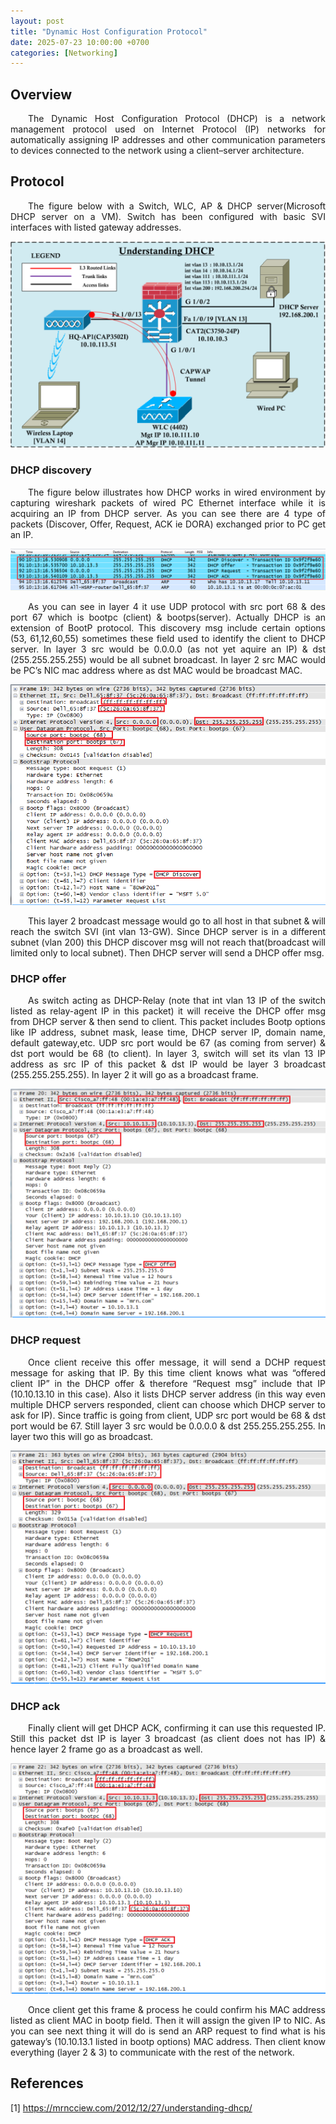 ```yaml
---
layout: post
title: "Dynamic Host Configuration Protocol"
date: 2025-07-23 10:00:00 +0700
categories: [Networking]
---
```


## Overview

<div style="text-align: justify; text-indent: 2em;">
The Dynamic Host Configuration Protocol (DHCP) is a network management protocol used on Internet Protocol (IP) networks for automatically assigning IP addresses and other communication parameters to devices connected to the network using a client–server architecture.
</div>

## Protocol

<div style="text-align: justify; text-indent: 2em;">
The figure below with a Switch, WLC, AP & DHCP server(Microsoft DHCP server on a VM). Switch has been configured with basic SVI interfaces with listed gateway addresses.
</div>

![H1](/assets/img/networking/dhcp1-00.webp)

###  DHCP discovery

<div style="text-align: justify; text-indent: 2em;">
The figure below illustrates how DHCP works in wired environment by capturing wireshark packets of  wired PC Ethernet interface while it is acquiring an IP from DHCP server. As you can see there are 4 type of packets (Discover, Offer, Request, ACK  ie DORA) exchanged prior to PC get an IP.
</div>

![H1](/assets/img/networking/dhcp1-03.png)

<div style="text-align: justify; text-indent: 2em;">
As you can see in layer 4 it use UDP protocol with src port 68 & des port 67 which is bootpc (client) & bootps(server). Actually DHCP is an extension of BootP protocol. This discovery msg include certain options (53, 61,12,60,55) sometimes these field used to identify the client to DHCP server. In layer 3 src would be 0.0.0.0 (as not yet aquire an IP) & dst (255.255.255.255) would be all subnet broadcast. In layer 2 src MAC would be PC’s NIC mac address where as dst MAC would be broadcast MAC.
</div>

![H1](/assets/img/networking/dhcp1-011.png)

<div style="text-align: justify; text-indent: 2em;">
This layer 2 broadcast message would go to all host in that subnet & will reach the switch SVI (int vlan 13-GW). Since DHCP server is in a different subnet (vlan 200) this DHCP discover msg will not reach that(broadcast will limited only to local subnet). Then DHCP server will send a DHCP offer msg.
</div>

###  DHCP offer 

<div style="text-align: justify; text-indent: 2em;">
As switch acting as DHCP-Relay (note that int vlan 13 IP of the switch listed as relay-agent IP in this packet) it will receive the DHCP offer msg from DHCP server & then send to client. This packet includes Bootp options like IP address, subnet mask, lease time, DHCP server IP, domain name, default gateway,etc.  UDP src port would be 67 (as coming from server) & dst port would be 68 (to client). In layer 3, switch will set its vlan 13 IP address as src IP of this packet & dst IP would be layer 3 broadcast (255.255.255.255). In layer 2 it will go as a broadcast frame.
</div>

![H1](/assets/img/networking/dhcp1-021.webp)

### DHCP request 

<div style="text-align: justify; text-indent: 2em;">
Once client receive this offer message, it will send a DCHP request message for asking that IP. By this time client knows what was “offered client IP” in the DHCP offer & therefore “Request msg” include that IP (10.10.13.10 in this case). Also it lists DHCP server address (in this way even multiple DHCP servers responded, client can choose which DHCP server to ask for IP). Since traffic is going from client, UDP src port would be 68 & dst port would be 67. Still layer 3 src would be 0.0.0.0 & dst 255.255.255.255. In layer two this will go as broadcast.
</div>

![H1](/assets/img/networking/dhcp1-031.webp)

### DHCP ack

<div style="text-align: justify; text-indent: 2em;">
Finally client will get DHCP ACK, confirming it can use this requested IP. Still this packet dst IP is layer 3 broadcast (as client does not has IP) & hence layer 2 frame go as a broadcast as well.
</div>

![H1](/assets/img/networking/dhcp1-04.webp)

<div style="text-align: justify; text-indent: 2em;">
Once client get this frame & process he could confirm his MAC address listed as client MAC in bootp field. Then it will assign the given IP to NIC. As you can see next thing it will do is send an ARP request to find what is his gateway’s (10.10.13.1 listed in bootp options) MAC address. Then client know everything (layer 2 & 3) to communicate with the rest of the network.
</div>

## References

[1] https://mrncciew.com/2012/12/27/understanding-dhcp/
